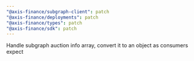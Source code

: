 ```yaml
---
"@axis-finance/subgraph-client": patch
"@axis-finance/deployments": patch
"@axis-finance/types": patch
"@axis-finance/sdk": patch
---
```


Handle subgraph auction info array, convert it to an object as consumers expect
